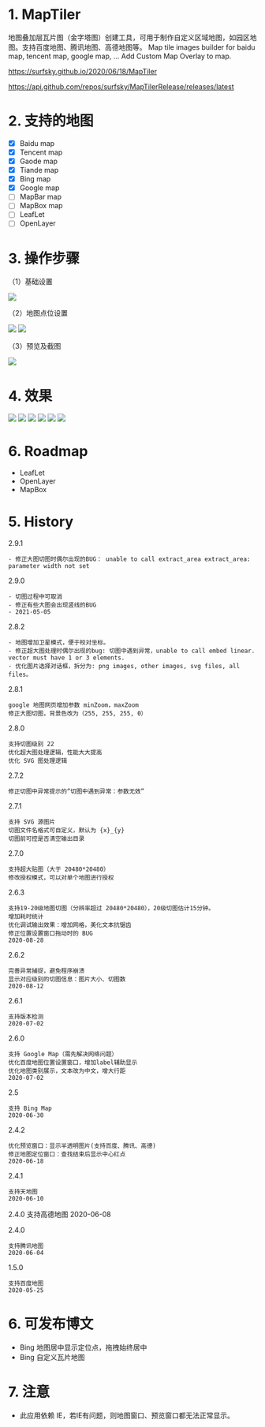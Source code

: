 # 1. MapTiler

地图叠加层瓦片图（金字塔图）创建工具，可用于制作自定义区域地图，如园区地图。支持百度地图、腾讯地图、高德地图等。
Map tile images builder for baidu map, tencent map, google map, ...
Add Custom Map Overlay to map.

https://surfsky.github.io/2020/06/18/MapTiler

https://api.github.com/repos/surfsky/MapTilerRelease/releases/latest

# 2. 支持的地图

- [x] Baidu map
- [x] Tencent map
- [x] Gaode map
- [x] Tiande map
- [x] Bing map
- [x] Google map
- [ ] MapBar map
- [ ] MapBox map
- [ ] LeafLet
- [ ] OpenLayer

# 3. 操作步骤

（1）基础设置

![](./Doc/step_basic.png)

（2）地图点位设置

![](./Doc/step_map.png)
![](./Doc/step_pos.png)

（3）预览及截图

![](./Doc/step_preview.png)

# 4. 效果

![](./Doc/map_baidu.png)
![](./Doc/map_tencent.png)
![](./Doc/map_gaode.png)
![](./Doc/map_tiandi.png)
![](./Doc/map_bing.png)
![](./Doc/map_google.png)


# 6. Roadmap

- LeafLet
- OpenLayer
- MapBox

# 5. History

2.9.1
   
    - 修正大图切图时偶尔出现的BUG： unable to call extract_area extract_area: parameter width not set

2.9.0

    - 切图过程中可取消
    - 修正有些大图会出现竖线的BUG
    - 2021-05-05


2.8.2
    
    - 地图增加卫星模式，便于校对坐标。
    - 修正超大图处理时偶尔出现的bug: 切图中遇到异常，unable to call embed linear. vector must have 1 or 3 elements.
    - 优化图片选择对话框，拆分为: png images, other images, svg files, all files。


2.8.1

    google 地图网页增加参数 minZoom，maxZoom
    修正大图切图，背景色改为（255, 255, 255, 0）


2.8.0

    支持切图级别 22
    优化超大图处理逻辑，性能大大提高
    优化 SVG 图处理逻辑

2.7.2

    修正切图中异常提示的“切图中遇到异常：参数无效”

2.7.1

    支持 SVG 源图片
    切图文件名格式可自定义，默认为 {x}_{y}
    切图前可控是否清空输出目录

2.7.0

    支持超大贴图（大于 20480*20480）
    修改授权模式，可以对单个地图进行授权

2.6.3

    支持19-20级地图切图（分辨率超过 20480*20480），20级切图估计15分钟。
    增加耗时统计
    优化调试输出效果：增加网格，美化文本抗锯齿
    修正位置设置窗口拖动时的 BUG
    2020-08-28

2.6.2

    完善异常捕捉，避免程序崩溃
    显示对应级别的切图信息：图片大小、切图数
    2020-08-12

2.6.1

    支持版本检测
    2020-07-02

2.6.0

    支持 Google Map（需先解决网络问题）
    优化百度地图位置设置窗口，增加label辅助显示
    优化地图类别展示，文本改为中文，增大行距
    2020-07-02

2.5

    支持 Bing Map
    2020-06-30

2.4.2

    优化预览窗口：显示半透明图片(支持百度、腾讯、高德)
    修正地图定位窗口：查找结束后显示中心红点
    2020-06-18

2.4.1

    支持天地图
    2020-06-10

2.4.0
    支持高德地图
    2020-06-08

2.4.0

    支持腾讯地图
    2020-06-04

1.5.0

    支持百度地图
    2020-05-25


# 6. 可发布博文

- Bing 地图居中显示定位点，拖拽始终居中
- Bing 自定义瓦片地图

# 7. 注意

- 此应用依赖 IE，若IE有问题，则地图窗口、预览窗口都无法正常显示。

